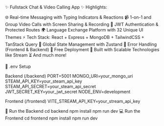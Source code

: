 ✨ Fullstack Chat & Video Calling App ✨
Highlights:

🌐 Real-time Messaging with Typing Indicators & Reactions
📹 1-on-1 and Group Video Calls with Screen Sharing & Recording
🔐 JWT Authentication & Protected Routes
🌍 Language Exchange Platform with 32 Unique UI Themes
⚡ Tech Stack: React + Express + MongoDB + TailwindCSS + TanStack Query
🧠 Global State Management with Zustand
🚨 Error Handling (Frontend & Backend)
🚀 Free Deployment
🎯 Built with Scalable Technologies like Stream
⏳ And much more!


🧪 .env Setup

Backend (/backend)
PORT=5001
MONGO_URI=your_mongo_uri
STEAM_API_KEY=your_steam_api_key
STEAM_API_SECRET=your_steam_api_secret
JWT_SECRET_KEY=your_jwt_secret
NODE_ENV=development

Frontend (/frontend)
VITE_STREAM_API_KEY=your_stream_api_key


🔧 Run the Backend
cd backend
npm install
npm run dev
💻 Run the Frontend
cd frontend
npm install
npm run dev
